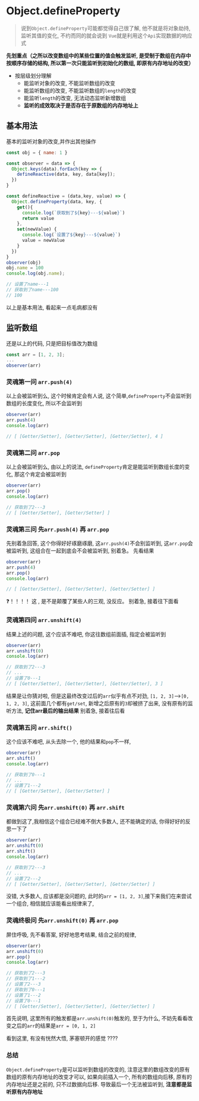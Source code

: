 # Object.defineProperty

> 说到`Object.defineProperty`可能都觉得自己很了解, 他不就是将对象劫持, 监听其值的变化, 不约而同的就会说到 `Vue`就是利用这个`Api`实现数据的响应式

**先划重点（之所以改变数组中的某些位置的值会触发监听, 是受制于数组在内存中按顺序存储的结构, 所以第一次只能监听到初始化的数组, 即原有内存地址的改变）**

- 按层级划分理解
  - 能监听对象的改变, 不能监听数组的改变 
  - 能监听数组的改变, 不能监听数组的`length`的改变
  - 能监听`length`的改变, 无法动态监听新增数组
  - **监听的成效取决于是否存在于原数组的内存地址上**
## 基本用法
基本的监听对象的改变,并作出其他操作
```js
const obj = { name: 1 }

const observer = data => {
  Object.keys(data).forEach(key => {
    defineReactive(data, key, data[key]);
  })
}

const defineReactive = (data,key, value) => {
  Object.defineProperty(data, key, {
    get(){
      console.log(`获取到了${key}---${value}`)
      return value
    },
    set(newValue) {
      console.log(`设置了${key}---${value}`)
      value = newValue
    }
  })
}
observer(obj)
obj.name = 100
console.log(obj.name);

// 设置了name---1
// 获取到了name---100
// 100
```
以上是基本用法, 看起来一点毛病都没有

## 监听数组

还是以上的代码, 只是把目标值改为数组
```js
const arr = [1, 2, 3];
...
observer(arr)
```

### 灵魂第一问 `arr.push(4)`
以上会被监听到么, 这个时候肯定会有人说, 这个简单,`defineProperty`不会监听到数组的长度变化, 所以不会监听到
```js
observer(arr)
arr.push(4)
console.log(arr)

// [ [Getter/Setter], [Getter/Setter], [Getter/Setter], 4 ]
```

### 灵魂第二问 `arr.pop`
以上会被监听到么, 由以上的说法, `defineProperty`肯定是能监听到数组长度的变化, 那这个肯定会被监听到
```js
observer(arr)
arr.pop()
console.log(arr)

// 获取到了2---3
// [ [Getter/Setter], [Getter/Setter] ]
```

### 灵魂第三问 先`arr.push(4)` 再 `arr.pop`

先别着急回答, 这个你得好好琢磨琢磨, 这`arr.push(4)`不会别监听到, 这`arr.pop`会被监听到, 这组合在一起到底会不会被监听到, 别着急。 先看结果
```js
observer(arr)
arr.push(4)
arr.pop()
console.log(arr)

// [ [Getter/Setter], [Getter/Setter], [Getter/Setter] ]
```

❓！！！！ 这 ,  是不是颠覆了某些人的三观, 没反应。 别着急, 接着往下面看

### 灵魂第四问 `arr.unshift(4)`
结果上述的问题, 这个应该不难吧, 你这往数组前面插, 指定会被监听到
```js
observer(arr)
arr.unshift(0)
console.log(arr)

// 获取到了2---3
// ...
// 设置了0---1
// [ [Getter/Setter], [Getter/Setter], [Getter/Setter], 3 ]
```

结果是让你猜对啦, 但是这最终改变过后的`arr`似乎有点不对劲, `[1, 2, 3]`-->`[0, 1, 2, 3]`, 这前面几个都有`get/set`, 新增之后原有的`3`却被挤了出来, 没有原有的监听方法, **记住arr最后的输出结果** 别着急, 接着往后看

### 灵魂第五问 `arr.shift()`
这个应该不难吧, 从头去除一个, 他的结果和`pop`不一样,
```js
observer(arr)
arr.shift()
console.log(arr)

// 获取到了0---1
// ...
// 设置了1---2
// [ [Getter/Setter], [Getter/Setter] ]
``` 

### 灵魂第六问 先`arr.unshift(0)` 再 `arr.shift`
都做到这了,我相信这个组合已经难不倒大多数人, 还不能确定的话, 你得好好的反思一下了
```js
observer(arr)
arr.unshift(0)
arr.shift()
console.log(arr)

// 获取到了2---3
// ...
// 设置了2---2
// [ [Getter/Setter], [Getter/Setter], [Getter/Setter] ]
```
没错, 大多数人, 应该都是没问题的, 此时的`arr = [1, 2, 3]`,接下来我们在来尝试一个组合, 相信就应该能看出规律来了,

### 灵魂终极问 先`arr.unshift(0)` 再 `arr.pop`
屏住呼吸, 先不看答案, 好好地思考结果, 结合之前的规律, 
```js
observer(arr)
arr.unshift(0)
arr.pop()
console.log(arr)

// 获取到了2---3
// 获取到了1---2
// 设置了2---3
// 获取到了0---1
// 设置了1---2
// 设置了0---1
// [ [Getter/Setter], [Getter/Setter], [Getter/Setter] ]
```
首先说明, 这里所有的触发都是`arr.unshift(0)`触发的, 至于为什么, 不妨先看看改变之后的`arr`的结果是`arr = [0, 1, 2]`

看到这里, 有没有恍然大悟, 茅塞顿开的感觉 ???? 

### 总结
  `Object.defineProperty`是可以监听到数组的改变的, 注意这里的数组改变的原有数组的原有内存地址的改变才可以, 如果向前插入一个, 所有的数组向后移, 原有的内存地址还是之前的, 只不过数据向后移. 导致最后一个无法被监听到, **注意都是监听原有内存地址** 


